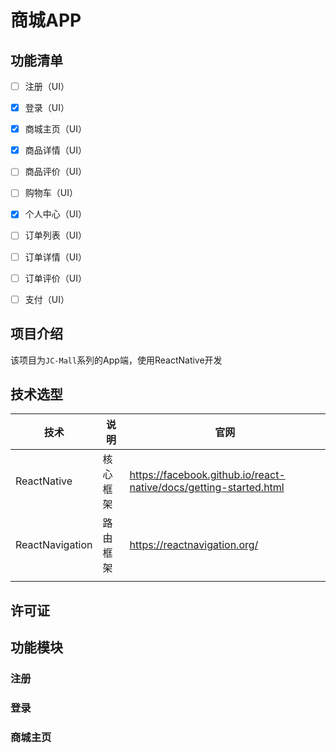 # 商城APP

## 功能清单

- [ ] 注册（UI）
- [x] 登录（UI）
- [x] 商城主页（UI）
- [x] 商品详情（UI）
- [ ] 商品评价（UI）
- [ ] 购物车（UI）
- [x] 个人中心（UI）
- [ ] 订单列表（UI）
- [ ] 订单详情（UI）
- [ ] 订单评价（UI）
- [ ] 支付（UI）



## 项目介绍

该项目为```JC-Mall```系列的App端，使用ReactNative开发

## 技术选型

| 技术            | 说明     | 官网                                                         |
| --------------- | -------- | ------------------------------------------------------------ |
| ReactNative     | 核心框架 | https://facebook.github.io/react-native/docs/getting-started.html |
| ReactNavigation | 路由框架 | https://reactnavigation.org/                                 |
|                 |          |                                                              |



## 许可证



## 功能模块

### 注册

### 登录

### 商城主页

### 